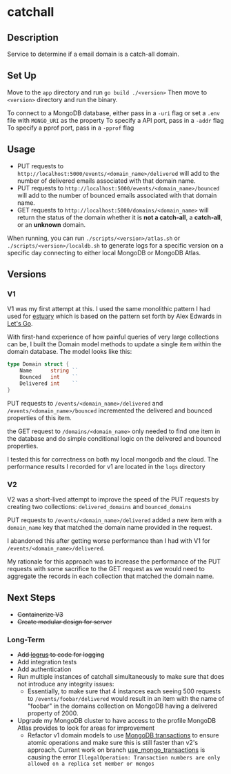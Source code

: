 # catchall

## Description

Service to determine if a email domain is a catch-all domain.

## Set Up
Move to the `app` directory and run `go build ./<version>`
Then move to `<version>` directory and run the binary.

To connect to a MongoDB database, either pass in a `-uri` flag or set a `.env` file with `MONGO_URI` as the property
To specify a API port, pass in a `-addr` flag
To specify a pprof port, pass in a `-pprof` flag

## Usage

* PUT requests to `http://localhost:5000/events/<domain_name>/delivered` will add to the number of delivered emails associated with that domain name.
* PUT requests to `http://localhost:5000/events/<domain_name>/bounced` will add to the number of bounced emails associated with that domain name.
* GET requests to `http://localhost:5000/domains/<domain_name>` will return the status of the domain whether it is **not a catch-all**, a **catch-all**, or an **unknown** domain.

When running, you can run `./scripts/<version>/atlas.sh` or `./scripts/<version>/localdb.sh` to generate logs for a specific version on a specific day connecting to either local MongoDB or MongoDB Atlas.

## Versions

### V1

V1 was my first attempt at this. I used the same monolithic pattern I had used for [estuary](https://github.com/cpustejovsky/estuary) which is based on the pattern set forth by Alex Edwards in [Let's Go](https://lets-go.alexedwards.net/).

With first-hand experience of how painful queries of very large collections can be, I built the Domain model methods to update a single item within the domain database. The model looks like this:
```go
type Domain struct {
	Name      string ``
	Bounced   int    ``
	Delivered int    ``
}
```

PUT requests to `/events/<domain_name>/delivered` and `/events/<domain_name>/bounced` incremented the delivered and bounced properties of this item.

the GET request to `/domains/<domain_name>` only needed to find one item in the database and do simple conditional logic on the delivered and bounced properties.

I tested this for correctness on both my local mongodb and the cloud. The performance results I recorded for v1 are located in the `logs` directory
### V2

V2 was a short-lived attempt to improve the speed of the PUT requests by creating two collections: `delivered_domains` and `bounced_domains`

PUT requests to `/events/<domain_name>/delivered` added a new item with a `domain_name` key that matched the domain name provided in the request.

I abandoned this after getting worse performance than I had with V1 for `/events/<domain_name>/delivered`.

My rationale for this approach was to increase the performance of the PUT requests with some sacrifice to the GET request as we would need to aggregate the records in each collection that matched the domain name.

## Next Steps
* ~~Containerize V3~~
* ~~Create modular design for server~~
### Long-Term
* ~~Add [logrus](https://github.com/sirupsen/logrus) to code for logging~~
* Add integration tests
* Add authentication
* Run multiple instances of catchall simultaneously to make sure that does not introduce any integrity issues: 
  * Essentially, to make sure that 4 instances each seeing 500 requests to `/events/foobar/delivered` would result in an item with the name of "foobar" in the domains collection on MongoDB having a delivered property of 2000.
* Upgrade my MongoDB cluster to have access to the profile MongoDB Atlas provides to look for areas for improvement
  * Refactor v1 domain models to use [MongoDB transactions](https://www.mongodb.com/developer/quickstart/golang-multi-document-acid-transactions/) to ensure atomic operations and make sure this is still faster than v2's approach. Current work on branch [use_mongo_transactions](https://github.com/cpustejovsky/catchall/tree/use_mongo_transactions) is causing the error `IllegalOperation: Transaction numbers are only allowed on a replica set member or mongos`
